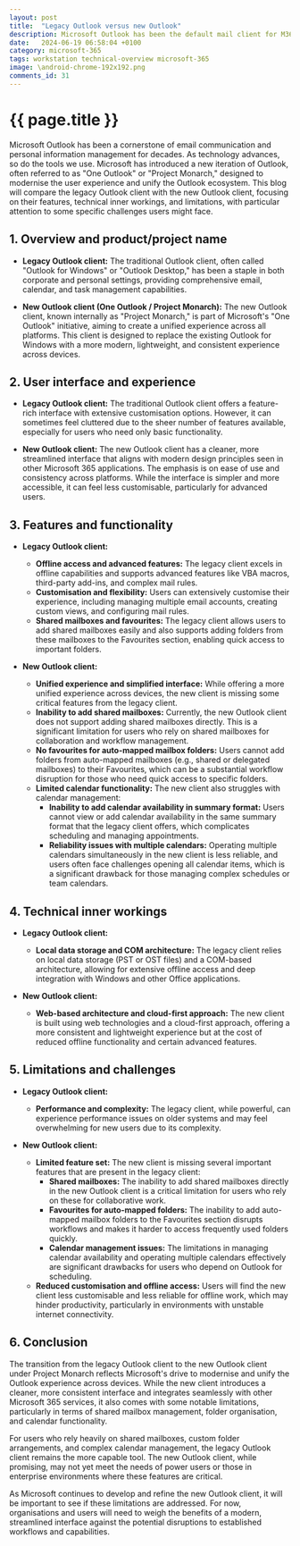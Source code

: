 ```yaml
---
layout: post
title:  "Legacy Outlook versus new Outlook"
description: Microsoft Outlook has been the default mail client for M365 for years.  What is this 'new Outlook', and how does it compare?
date:   2024-06-19 06:58:04 +0100
category: microsoft-365
tags: workstation technical-overview microsoft-365
image: \android-chrome-192x192.png
comments_id: 31
---
```

<h1>{{ page.title }}</h1>


Microsoft Outlook has been a cornerstone of email communication and personal information management for decades. As technology advances, so do the tools we use. Microsoft has introduced a new iteration of Outlook, often referred to as "One Outlook" or "Project Monarch," designed to modernise the user experience and unify the Outlook ecosystem. This blog will compare the legacy Outlook client with the new Outlook client, focusing on their features, technical inner workings, and limitations, with particular attention to some specific challenges users might face.

## 1. Overview and product/project name

- **Legacy Outlook client:** The traditional Outlook client, often called "Outlook for Windows" or "Outlook Desktop," has been a staple in both corporate and personal settings, providing comprehensive email, calendar, and task management capabilities.

- **New Outlook client (One Outlook / Project Monarch):** The new Outlook client, known internally as "Project Monarch," is part of Microsoft's "One Outlook" initiative, aiming to create a unified experience across all platforms. This client is designed to replace the existing Outlook for Windows with a more modern, lightweight, and consistent experience across devices.

## 2. User interface and experience

- **Legacy Outlook client:** The traditional Outlook client offers a feature-rich interface with extensive customisation options. However, it can sometimes feel cluttered due to the sheer number of features available, especially for users who need only basic functionality.

- **New Outlook client:** The new Outlook client has a cleaner, more streamlined interface that aligns with modern design principles seen in other Microsoft 365 applications. The emphasis is on ease of use and consistency across platforms. While the interface is simpler and more accessible, it can feel less customisable, particularly for advanced users.

## 3. Features and functionality

- **Legacy Outlook client:** 
  - **Offline access and advanced features:** The legacy client excels in offline capabilities and supports advanced features like VBA macros, third-party add-ins, and complex mail rules.
  - **Customisation and flexibility:** Users can extensively customise their experience, including managing multiple email accounts, creating custom views, and configuring mail rules.
  - **Shared mailboxes and favourites:** The legacy client allows users to add shared mailboxes easily and also supports adding folders from these mailboxes to the Favourites section, enabling quick access to important folders.

- **New Outlook client:** 
  - **Unified experience and simplified interface:** While offering a more unified experience across devices, the new client is missing some critical features from the legacy client.
  - **Inability to add shared mailboxes:** Currently, the new Outlook client does not support adding shared mailboxes directly. This is a significant limitation for users who rely on shared mailboxes for collaboration and workflow management.
  - **No favourites for auto-mapped mailbox folders:** Users cannot add folders from auto-mapped mailboxes (e.g., shared or delegated mailboxes) to their Favourites, which can be a substantial workflow disruption for those who need quick access to specific folders.
  - **Limited calendar functionality:** The new client also struggles with calendar management:
    - **Inability to add calendar availability in summary format:** Users cannot view or add calendar availability in the same summary format that the legacy client offers, which complicates scheduling and managing appointments.
    - **Reliability issues with multiple calendars:** Operating multiple calendars simultaneously in the new client is less reliable, and users often face challenges opening all calendar items, which is a significant drawback for those managing complex schedules or team calendars.

## 4. Technical inner workings

- **Legacy Outlook client:** 
  - **Local data storage and COM architecture:** The legacy client relies on local data storage (PST or OST files) and a COM-based architecture, allowing for extensive offline access and deep integration with Windows and other Office applications.

- **New Outlook client:** 
  - **Web-based architecture and cloud-first approach:** The new client is built using web technologies and a cloud-first approach, offering a more consistent and lightweight experience but at the cost of reduced offline functionality and certain advanced features.

## 5. Limitations and challenges

- **Legacy Outlook client:** 
  - **Performance and complexity:** The legacy client, while powerful, can experience performance issues on older systems and may feel overwhelming for new users due to its complexity.

- **New Outlook client:**
  - **Limited feature set:** The new client is missing several important features that are present in the legacy client:
    - **Shared mailboxes:** The inability to add shared mailboxes directly in the new Outlook client is a critical limitation for users who rely on these for collaborative work.
    - **Favourites for auto-mapped folders:** The inability to add auto-mapped mailbox folders to the Favourites section disrupts workflows and makes it harder to access frequently used folders quickly.
    - **Calendar management issues:** The limitations in managing calendar availability and operating multiple calendars effectively are significant drawbacks for users who depend on Outlook for scheduling.
  - **Reduced customisation and offline access:** Users will find the new client less customisable and less reliable for offline work, which may hinder productivity, particularly in environments with unstable internet connectivity.

## 6. Conclusion

The transition from the legacy Outlook client to the new Outlook client under Project Monarch reflects Microsoft's drive to modernise and unify the Outlook experience across devices. While the new client introduces a cleaner, more consistent interface and integrates seamlessly with other Microsoft 365 services, it also comes with some notable limitations, particularly in terms of shared mailbox management, folder organisation, and calendar functionality.

For users who rely heavily on shared mailboxes, custom folder arrangements, and complex calendar management, the legacy Outlook client remains the more capable tool. The new Outlook client, while promising, may not yet meet the needs of power users or those in enterprise environments where these features are critical.

As Microsoft continues to develop and refine the new Outlook client, it will be important to see if these limitations are addressed. For now, organisations and users will need to weigh the benefits of a modern, streamlined interface against the potential disruptions to established workflows and capabilities.
